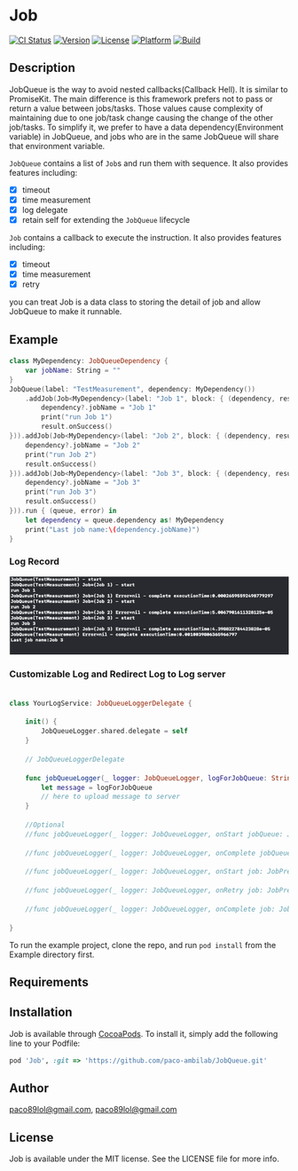 # Job

[![CI Status](https://img.shields.io/travis/paco89lol@gmail.com/Job.svg?style=flat)](https://travis-ci.org/paco89lol@gmail.com/Job)
[![Version](https://img.shields.io/cocoapods/v/Job.svg?style=flat)](https://cocoapods.org/pods/Job)
[![License](https://img.shields.io/cocoapods/l/Job.svg?style=flat)](https://cocoapods.org/pods/Job)
[![Platform](https://img.shields.io/cocoapods/p/Job.svg?style=flat)](https://cocoapods.org/pods/Job)
[![Build](https://github.com/paco-ambilab/JobQueue/workflows/Swift/badge.svg)](https://github.com/Tundaware/JobQueue/actions?query=workflow%3ASwift)

## Description

JobQueue is the way to avoid nested callbacks(Callback Hell). It is similar to PromiseKit. The main difference is this framework prefers not to pass or return a value between jobs/tasks. Those values cause complexity of maintaining due to one job/task change causing the change of the other job/tasks. To simplify it, we prefer to have a data dependency(Environment variable) in JobQueue, and jobs who are in the same JobQueue will share that environment variable.

`JobQueue` contains a list of  `Job`s and run them with sequence. It also provides features including:
- [X] timeout
- [X] time measurement
- [X] log delegate
- [X] retain self for extending the `JobQueue` lifecycle

`Job` contains a callback to execute the instruction. It also provides features including:
- [X] timeout
- [X] time measurement
- [X] retry

you can treat Job is a data class to storing the detail of job and allow JobQueue to make it runnable.

## Example

```swift
class MyDependency: JobQueueDependency {
    var jobName: String = ""
}
JobQueue(label: "TestMeasurement", dependency: MyDependency())
    .addJob(Job<MyDependency>(label: "Job 1", block: { (dependency, result) in
        dependency?.jobName = "Job 1"
        print("run Job 1")
        result.onSuccess()
})).addJob(Job<MyDependency>(label: "Job 2", block: { (dependency, result) in
    dependency?.jobName = "Job 2"
    print("run Job 2")
    result.onSuccess()
})).addJob(Job<MyDependency>(label: "Job 3", block: { (dependency, result) in
    dependency?.jobName = "Job 3"
    print("run Job 3")
    result.onSuccess()
})).run { (queue, error) in
    let dependency = queue.dependency as! MyDependency
    print("Last job name:\(dependency.jobName)")
}
```

### Log Record

![image](https://github.com/paco-ambilab/JobQueue/blob/master/Screenshot/Screenshot%202020-06-06%20at%207.35.26%20PM.png)


### Customizable Log and Redirect Log to Log server

```swift

class YourLogService: JobQueueLoggerDelegate {

    init() {
        JobQueueLogger.shared.delegate = self
    }
    
    // JobQueueLoggerDelegate
    
    func jobQueueLogger(_ logger: JobQueueLogger, logForJobQueue: String) {
        let message = logForJobQueue
        // here to upload message to server 
    }
    
    //Optional 
    //func jobQueueLogger(_ logger: JobQueueLogger, onStart jobQueue: JobQueuePresentable) -> String {}
    
    //func jobQueueLogger(_ logger: JobQueueLogger, onComplete jobQueue: JobQueuePresentable, error: Error?) -> String {}
    
    //func jobQueueLogger(_ logger: JobQueueLogger, onStart job: JobPresentable, jobQueue: JobQueuePresentable) -> String {}
    
    //func jobQueueLogger(_ logger: JobQueueLogger, onRetry job: JobPresentable, jobQueue: JobQueuePresentable) -> String {}
    
    //func jobQueueLogger(_ logger: JobQueueLogger, onComplete job: JobPresentable, jobQueue: JobQueuePresentable,  error: Error?) -> String {}
    
}


```


To run the example project, clone the repo, and run `pod install` from the Example directory first.

## Requirements

## Installation

Job is available through [CocoaPods](https://cocoapods.org). To install
it, simply add the following line to your Podfile:

```ruby
pod 'Job', :git => 'https://github.com/paco-ambilab/JobQueue.git'
```

## Author

paco89lol@gmail.com, paco89lol@gmail.com

## License

Job is available under the MIT license. See the LICENSE file for more info.
